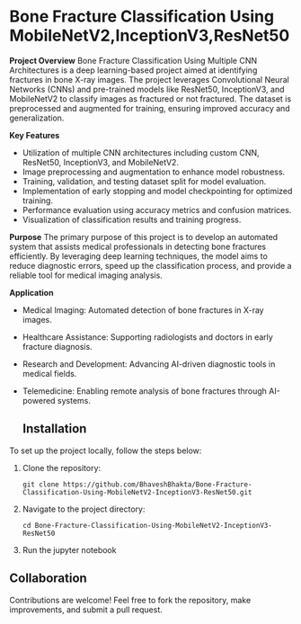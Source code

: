 ﻿# Bone Fracture Classification Using MobileNetV2,InceptionV3,ResNet50

**Project Overview**
Bone Fracture Classification Using Multiple CNN Architectures is a deep learning-based project aimed at identifying fractures in bone X-ray images. The project leverages Convolutional Neural Networks (CNNs) and pre-trained models like ResNet50, InceptionV3, and MobileNetV2 to classify images as fractured or not fractured. The dataset is preprocessed and augmented for training, ensuring improved accuracy and generalization.

**Key Features**
- Utilization of multiple CNN architectures including custom CNN, ResNet50, InceptionV3, and MobileNetV2.
- Image preprocessing and augmentation to enhance model robustness.
- Training, validation, and testing dataset split for model evaluation.
- Implementation of early stopping and model checkpointing for optimized training.
- Performance evaluation using accuracy metrics and confusion matrices.
- Visualization of classification results and training progress.

**Purpose**
The primary purpose of this project is to develop an automated system that assists medical professionals in detecting bone fractures efficiently. By leveraging deep learning techniques, the model aims to reduce diagnostic errors, speed up the classification process, and provide a reliable tool for medical imaging analysis.

**Application**
- Medical Imaging: Automated detection of bone fractures in X-ray images.
- Healthcare Assistance: Supporting radiologists and doctors in early fracture diagnosis.
- Research and Development: Advancing AI-driven diagnostic tools in medical fields.
- Telemedicine: Enabling remote analysis of bone fractures through AI-powered systems.

  ## Installation

To set up the project locally, follow the steps below:

1. Clone the repository:
   ```
   git clone https://github.com/BhaveshBhakta/Bone-Fracture-Classification-Using-MobileNetV2-InceptionV3-ResNet50.git
   ```
2. Navigate to the project directory:
   ```
   cd Bone-Fracture-Classification-Using-MobileNetV2-InceptionV3-ResNet50
   ```
3. Run the jupyter notebook

## Collaboration

Contributions are welcome! Feel free to fork the repository, make improvements, and submit a pull request.

